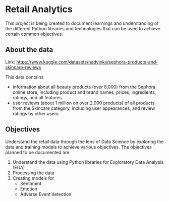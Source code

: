 # Retail Analytics
This project is being created to document learnings and understanding of the different Python libraries and technologies that can be used to achieve certain common objectives.

## About the data
Link: https://www.kaggle.com/datasets/nadyinky/sephora-products-and-skincare-reviews

This data contains
  - information about all beauty products (over 8,000) from the Sephora online store, including product and brand names, prices, ingredients, ratings, and all features.
  - user reviews (about 1 million on over 2,000 products) of all products from the Skincare category, including user appearances, and review ratings by other users

## Objectives
Understand the retail data through the lens of Data Science by exploring the data and training models to achieve various objectives. The objectives planned to be documented are 
  1. Understand the data using Python libraries for Exploratory Data Analysis (EDA)
  2. Processing the data
  3. Creating models for
     * Sentiment
     * Emotion
     * Adverse Event detection
